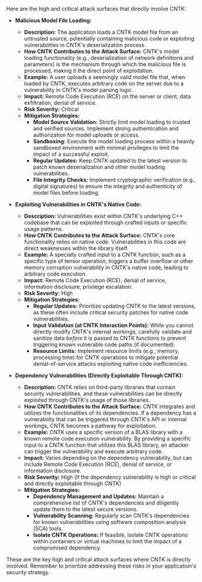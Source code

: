 Here are the high and critical attack surfaces that directly involve CNTK:

* **Malicious Model File Loading:**
    * **Description:** The application loads a CNTK model file from an untrusted source, potentially containing malicious code or exploiting vulnerabilities in CNTK's deserialization process.
    * **How CNTK Contributes to the Attack Surface:** CNTK's model loading functionality (e.g., deserialization of network definitions and parameters) is the mechanism through which the malicious file is processed, making it the direct point of exploitation.
    * **Example:** A user uploads a seemingly valid model file that, when loaded by CNTK, executes arbitrary code on the server due to a vulnerability in CNTK's model parsing logic.
    * **Impact:** Remote Code Execution (RCE) on the server or client, data exfiltration, denial of service.
    * **Risk Severity:** Critical
    * **Mitigation Strategies:**
        * **Model Source Validation:**  Strictly limit model loading to trusted and verified sources. Implement strong authentication and authorization for model uploads or access.
        * **Sandboxing:** Execute the model loading process within a heavily sandboxed environment with minimal privileges to limit the impact of a successful exploit.
        * **Regular Updates:**  Keep CNTK updated to the latest version to patch known deserialization and other model loading vulnerabilities.
        * **File Integrity Checks:** Implement cryptographic verification (e.g., digital signatures) to ensure the integrity and authenticity of model files before loading.

* **Exploiting Vulnerabilities in CNTK's Native Code:**
    * **Description:** Vulnerabilities exist within CNTK's underlying C++ codebase that can be exploited through crafted inputs or specific usage patterns.
    * **How CNTK Contributes to the Attack Surface:** CNTK's core functionality relies on native code. Vulnerabilities in this code are direct weaknesses within the library itself.
    * **Example:** A specially crafted input to a CNTK function, such as a specific type of tensor operation, triggers a buffer overflow or other memory corruption vulnerability in CNTK's native code, leading to arbitrary code execution.
    * **Impact:** Remote Code Execution (RCE), denial of service, information disclosure, privilege escalation.
    * **Risk Severity:** High
    * **Mitigation Strategies:**
        * **Regular Updates:**  Prioritize updating CNTK to the latest versions, as these often include critical security patches for native code vulnerabilities.
        * **Input Validation (at CNTK Interaction Points):**  While you cannot directly modify CNTK's internal workings, carefully validate and sanitize data *before* it is passed to CNTK functions to prevent triggering known vulnerable code paths (if documented).
        * **Resource Limits:** Implement resource limits (e.g., memory, processing time) for CNTK operations to mitigate potential denial-of-service attacks exploiting native code inefficiencies.

* **Dependency Vulnerabilities (Directly Exploitable Through CNTK):**
    * **Description:** CNTK relies on third-party libraries that contain security vulnerabilities, and these vulnerabilities can be directly exploited through CNTK's usage of those libraries.
    * **How CNTK Contributes to the Attack Surface:** CNTK integrates and utilizes the functionalities of its dependencies. If a dependency has a vulnerability that can be triggered through CNTK's API or internal workings, CNTK becomes a pathway for exploitation.
    * **Example:** CNTK uses a specific version of a BLAS library with a known remote code execution vulnerability. By providing a specific input to a CNTK function that utilizes this BLAS library, an attacker can trigger the vulnerability and execute arbitrary code.
    * **Impact:** Varies depending on the dependency vulnerability, but can include Remote Code Execution (RCE), denial of service, or information disclosure.
    * **Risk Severity:** High (if the dependency vulnerability is high or critical and directly exploitable through CNTK)
    * **Mitigation Strategies:**
        * **Dependency Management and Updates:** Maintain a comprehensive list of CNTK's dependencies and diligently update them to the latest secure versions.
        * **Vulnerability Scanning:** Regularly scan CNTK's dependencies for known vulnerabilities using software composition analysis (SCA) tools.
        * **Isolate CNTK Operations:** If feasible, isolate CNTK operations within containers or virtual machines to limit the impact of a compromised dependency.

These are the key high and critical attack surfaces where CNTK is directly involved. Remember to prioritize addressing these risks in your application's security strategy.